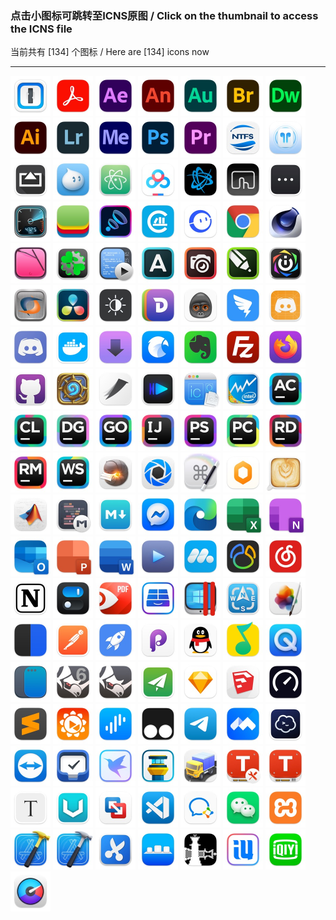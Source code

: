 ### 点击小图标可跳转至ICNS原图  /  Click on the thumbnail to access the ICNS file  
当前共有 [134] 个图标 / Here are [134] icons now  
****  

<a href="../icons/1Password.icns"><img src="./1Password.jpg" alt="1Password" width="64" /></a>
<a href="../icons/Adobe%20Acrobat.icns"><img src="./Adobe%20Acrobat.jpg" alt="Adobe Acrobat" width="64" /></a>
<a href="../icons/Adobe%20After%20Effects.icns"><img src="./Adobe%20After%20Effects.jpg" alt="Adobe After Effects" width="64" /></a>
<a href="../icons/Adobe%20Animate.icns"><img src="./Adobe%20Animate.jpg" alt="Adobe Animate" width="64" /></a>
<a href="../icons/Adobe%20Audition.icns"><img src="./Adobe%20Audition.jpg" alt="Adobe Audition" width="64" /></a>
<a href="../icons/Adobe%20Bridge.icns"><img src="./Adobe%20Bridge.jpg" alt="Adobe Bridge" width="64" /></a>
<a href="../icons/Adobe%20Dreamweaver.icns"><img src="./Adobe%20Dreamweaver.jpg" alt="Adobe Dreamweaver" width="64" /></a>
<a href="../icons/Adobe%20Illustrator.icns"><img src="./Adobe%20Illustrator.jpg" alt="Adobe Illustrator" width="64" /></a>
<a href="../icons/Adobe%20Lightroom.icns"><img src="./Adobe%20Lightroom.jpg" alt="Adobe Lightroom" width="64" /></a>
<a href="../icons/Adobe%20Media%20Encoder.icns"><img src="./Adobe%20Media%20Encoder.jpg" alt="Adobe Media Encoder" width="64" /></a>
<a href="../icons/Adobe%20Photoshop.icns"><img src="./Adobe%20Photoshop.jpg" alt="Adobe Photoshop" width="64" /></a>
<a href="../icons/Adobe%20Premiere.icns"><img src="./Adobe%20Premiere.jpg" alt="Adobe Premiere" width="64" /></a>
<a href="../icons/Aibotech%20NTFS.icns"><img src="./Aibotech%20NTFS.jpg" alt="Aibotech NTFS" width="64" /></a>
<a href="../icons/AirBuddy.icns"><img src="./AirBuddy.jpg" alt="AirBuddy" width="64" /></a>
<a href="../icons/AirServer.icns"><img src="./AirServer.jpg" alt="AirServer" width="64" /></a>
<a href="../icons/Aliwangwang.icns"><img src="./Aliwangwang.jpg" alt="Aliwangwang" width="64" /></a>
<a href="../icons/Atom.icns"><img src="./Atom.jpg" alt="Atom" width="64" /></a>
<a href="../icons/BaiduNetdisk.icns"><img src="./BaiduNetdisk.jpg" alt="BaiduNetdisk" width="64" /></a>
<a href="../icons/BattleNet.icns"><img src="./BattleNet.jpg" alt="BattleNet" width="64" /></a>
<a href="../icons/Better%20Touch%20Tool.icns"><img src="./Better%20Touch%20Tool.jpg" alt="Better Touch Tool" width="64" /></a>
<a href="../icons/BitBar.icns"><img src="./BitBar.jpg" alt="BitBar" width="64" /></a>
<a href="../icons/Blackmagic%20Disk%20Speed%20Test.icns"><img src="./Blackmagic%20Disk%20Speed%20Test.jpg" alt="Blackmagic Disk Speed Test" width="64" /></a>
<a href="../icons/BlueStacks.icns"><img src="./BlueStacks.jpg" alt="BlueStacks" width="64" /></a>
<a href="../icons/Boom3D.icns"><img src="./Boom3D.jpg" alt="Boom3D" width="64" /></a>
<a href="../icons/CAJViewer.icns"><img src="./CAJViewer.jpg" alt="CAJViewer" width="64" /></a>
<a href="../icons/CCtalk.icns"><img src="./CCtalk.jpg" alt="CCtalk" width="64" /></a>
<a href="../icons/Chrome.icns"><img src="./Chrome.jpg" alt="Chrome" width="64" /></a>
<a href="../icons/Cinema%204D.icns"><img src="./Cinema%204D.jpg" alt="Cinema 4D" width="64" /></a>
<a href="../icons/CleanMyMac.icns"><img src="./CleanMyMac.jpg" alt="CleanMyMac" width="64" /></a>
<a href="../icons/CloverConfigurator.icns"><img src="./CloverConfigurator.jpg" alt="CloverConfigurator" width="64" /></a>
<a href="../icons/CodeRunner.icns"><img src="./CodeRunner.jpg" alt="CodeRunner" width="64" /></a>
<a href="../icons/Corel%20Font%20Manager%202019.icns"><img src="./Corel%20Font%20Manager%202019.jpg" alt="Corel Font Manager 2019" width="64" /></a>
<a href="../icons/Corel%20PHOTO-PAINT%202019.icns"><img src="./Corel%20PHOTO-PAINT%202019.jpg" alt="Corel PHOTO-PAINT 2019" width="64" /></a>
<a href="../icons/CorelDRAW%202019.icns"><img src="./CorelDRAW%202019.jpg" alt="CorelDRAW 2019" width="64" /></a>
<a href="../icons/Corsair%20iCUE.icns"><img src="./Corsair%20iCUE.jpg" alt="Corsair iCUE" width="64" /></a>
<a href="../icons/CrossOver.icns"><img src="./CrossOver.jpg" alt="CrossOver" width="64" /></a>
<a href="../icons/DaVinci.icns"><img src="./DaVinci.jpg" alt="DaVinci" width="64" /></a>
<a href="../icons/Dark%20Mode%20for%20Safari.icns"><img src="./Dark%20Mode%20for%20Safari.jpg" alt="Dark Mode for Safari" width="64" /></a>
<a href="../icons/Dash.icns"><img src="./Dash.jpg" alt="Dash" width="64" /></a>
<a href="../icons/Debookee.icns"><img src="./Debookee.jpg" alt="Debookee" width="64" /></a>
<a href="../icons/DingTalk.icns"><img src="./DingTalk.jpg" alt="DingTalk" width="64" /></a>
<a href="../icons/Discord%20Dev.icns"><img src="./Discord%20Dev.jpg" alt="Discord Dev" width="64" /></a>
<a href="../icons/Discord.icns"><img src="./Discord.jpg" alt="Discord" width="64" /></a>
<a href="../icons/Docker.icns"><img src="./Docker.jpg" alt="Docker" width="64" /></a>
<a href="../icons/Downie.icns"><img src="./Downie.jpg" alt="Downie" width="64" /></a>
<a href="../icons/Eagle.icns"><img src="./Eagle.jpg" alt="Eagle" width="64" /></a>
<a href="../icons/Evernote.icns"><img src="./Evernote.jpg" alt="Evernote" width="64" /></a>
<a href="../icons/FileZilla.icns"><img src="./FileZilla.jpg" alt="FileZilla" width="64" /></a>
<a href="../icons/Firefox.icns"><img src="./Firefox.jpg" alt="Firefox" width="64" /></a>
<a href="../icons/Github.icns"><img src="./Github.jpg" alt="Github" width="64" /></a>
<a href="../icons/HearthStone.icns"><img src="./HearthStone.jpg" alt="HearthStone" width="64" /></a>
<a href="../icons/HelloFont.icns"><img src="./HelloFont.jpg" alt="HelloFont" width="64" /></a>
<a href="../icons/IINA.icns"><img src="./IINA.jpg" alt="IINA" width="64" /></a>
<a href="../icons/Icon%20Slate.icns"><img src="./Icon%20Slate.jpg" alt="Icon Slate" width="64" /></a>
<a href="../icons/Intel%20Power%20Gadget.icns"><img src="./Intel%20Power%20Gadget.jpg" alt="Intel Power Gadget" width="64" /></a>
<a href="../icons/JetBrains%20AppCode.icns"><img src="./JetBrains%20AppCode.jpg" alt="JetBrains AppCode" width="64" /></a>
<a href="../icons/JetBrains%20CLion.icns"><img src="./JetBrains%20CLion.jpg" alt="JetBrains CLion" width="64" /></a>
<a href="../icons/JetBrains%20DataGrip.icns"><img src="./JetBrains%20DataGrip.jpg" alt="JetBrains DataGrip" width="64" /></a>
<a href="../icons/JetBrains%20GoLand.icns"><img src="./JetBrains%20GoLand.jpg" alt="JetBrains GoLand" width="64" /></a>
<a href="../icons/JetBrains%20IDEA.icns"><img src="./JetBrains%20IDEA.jpg" alt="JetBrains IDEA" width="64" /></a>
<a href="../icons/JetBrains%20PHPStorm.icns"><img src="./JetBrains%20PHPStorm.jpg" alt="JetBrains PHPStorm" width="64" /></a>
<a href="../icons/JetBrains%20PyCharm.icns"><img src="./JetBrains%20PyCharm.jpg" alt="JetBrains PyCharm" width="64" /></a>
<a href="../icons/JetBrains%20Rider.icns"><img src="./JetBrains%20Rider.jpg" alt="JetBrains Rider" width="64" /></a>
<a href="../icons/JetBrains%20RubyMine.icns"><img src="./JetBrains%20RubyMine.jpg" alt="JetBrains RubyMine" width="64" /></a>
<a href="../icons/JetBrains%20WebStorm.icns"><img src="./JetBrains%20WebStorm.jpg" alt="JetBrains WebStorm" width="64" /></a>
<a href="../icons/Keka.icns"><img src="./Keka.jpg" alt="Keka" width="64" /></a>
<a href="../icons/KeyShot.icns"><img src="./KeyShot.jpg" alt="KeyShot" width="64" /></a>
<a href="../icons/Keyboard%20Maestro.icns"><img src="./Keyboard%20Maestro.jpg" alt="Keyboard Maestro" width="64" /></a>
<a href="../icons/Lemon.icns"><img src="./Lemon.jpg" alt="Lemon" width="64" /></a>
<a href="../icons/Lungo.icns"><img src="./Lungo.jpg" alt="Lungo" width="64" /></a>
<a href="../icons/MATLAB.icns"><img src="./MATLAB.jpg" alt="MATLAB" width="64" /></a>
<a href="../icons/MWeb.icns"><img src="./MWeb.jpg" alt="MWeb" width="64" /></a>
<a href="../icons/MacDown.icns"><img src="./MacDown.jpg" alt="MacDown" width="64" /></a>
<a href="../icons/Messenger.icns"><img src="./Messenger.jpg" alt="Messenger" width="64" /></a>
<a href="../icons/Microsoft%20Edge.icns"><img src="./Microsoft%20Edge.jpg" alt="Microsoft Edge" width="64" /></a>
<a href="../icons/Microsoft%20Excel.icns"><img src="./Microsoft%20Excel.jpg" alt="Microsoft Excel" width="64" /></a>
<a href="../icons/Microsoft%20OneNote.icns"><img src="./Microsoft%20OneNote.jpg" alt="Microsoft OneNote" width="64" /></a>
<a href="../icons/Microsoft%20Outlook.icns"><img src="./Microsoft%20Outlook.jpg" alt="Microsoft Outlook" width="64" /></a>
<a href="../icons/Microsoft%20PowerPoint.icns"><img src="./Microsoft%20PowerPoint.jpg" alt="Microsoft PowerPoint" width="64" /></a>
<a href="../icons/Microsoft%20Word.icns"><img src="./Microsoft%20Word.jpg" alt="Microsoft Word" width="64" /></a>
<a href="../icons/Movist.icns"><img src="./Movist.jpg" alt="Movist" width="64" /></a>
<a href="../icons/MuMu.icns"><img src="./MuMu.jpg" alt="MuMu" width="64" /></a>
<a href="../icons/Navicat.icns"><img src="./Navicat.jpg" alt="Navicat" width="64" /></a>
<a href="../icons/NeteaseMusic.icns"><img src="./NeteaseMusic.jpg" alt="NeteaseMusic" width="64" /></a>
<a href="../icons/Notion.icns"><img src="./Notion.jpg" alt="Notion" width="64" /></a>
<a href="../icons/One%20Switch.icns"><img src="./One%20Switch.jpg" alt="One Switch" width="64" /></a>
<a href="../icons/PDF%20Expert.icns"><img src="./PDF%20Expert.jpg" alt="PDF Expert" width="64" /></a>
<a href="../icons/Paragon%20NTFS.icns"><img src="./Paragon%20NTFS.jpg" alt="Paragon NTFS" width="64" /></a>
<a href="../icons/Parallels%20Desktop.icns"><img src="./Parallels%20Desktop.jpg" alt="Parallels Desktop" width="64" /></a>
<a href="../icons/Path%20Finder.icns"><img src="./Path%20Finder.jpg" alt="Path Finder" width="64" /></a>
<a href="../icons/Pixelmator%20Pro.icns"><img src="./Pixelmator%20Pro.jpg" alt="Pixelmator Pro" width="64" /></a>
<a href="../icons/PopClip.icns"><img src="./PopClip.jpg" alt="PopClip" width="64" /></a>
<a href="../icons/Postman.icns"><img src="./Postman.jpg" alt="Postman" width="64" /></a>
<a href="../icons/Potato.icns"><img src="./Potato.jpg" alt="Potato" width="64" /></a>
<a href="../icons/Principle.icns"><img src="./Principle.jpg" alt="Principle" width="64" /></a>
<a href="../icons/QQ.icns"><img src="./QQ.jpg" alt="QQ" width="64" /></a>
<a href="../icons/QQMusic.icns"><img src="./QQMusic.jpg" alt="QQMusic" width="64" /></a>
<a href="../icons/QuickTime%20Player.icns"><img src="./QuickTime%20Player.jpg" alt="QuickTime Player" width="64" /></a>
<a href="../icons/Rectangle.icns"><img src="./Rectangle.jpg" alt="Rectangle" width="64" /></a>
<a href="../icons/Rhino%206.icns"><img src="./Rhino%206.jpg" alt="Rhino 6" width="64" /></a>
<a href="../icons/Rhino.icns"><img src="./Rhino.jpg" alt="Rhino" width="64" /></a>
<a href="../icons/ShadowsocksX.icns"><img src="./ShadowsocksX.jpg" alt="ShadowsocksX" width="64" /></a>
<a href="../icons/Sketch.icns"><img src="./Sketch.jpg" alt="Sketch" width="64" /></a>
<a href="../icons/SketchUP.icns"><img src="./SketchUP.jpg" alt="SketchUP" width="64" /></a>
<a href="../icons/Speedtest.icns"><img src="./Speedtest.jpg" alt="Speedtest" width="64" /></a>
<a href="../icons/Sublime.icns"><img src="./Sublime.jpg" alt="Sublime" width="64" /></a>
<a href="../icons/Sunlogin.icns"><img src="./Sunlogin.jpg" alt="Sunlogin" width="64" /></a>
<a href="../icons/Surge.icns"><img src="./Surge.jpg" alt="Surge" width="64" /></a>
<a href="../icons/Tampermonkey.icns"><img src="./Tampermonkey.jpg" alt="Tampermonkey" width="64" /></a>
<a href="../icons/Telegram.icns"><img src="./Telegram.jpg" alt="Telegram" width="64" /></a>
<a href="../icons/Tencent%20Meeting.icns"><img src="./Tencent%20Meeting.jpg" alt="Tencent Meeting" width="64" /></a>
<a href="../icons/Termius.icns"><img src="./Termius.jpg" alt="Termius" width="64" /></a>
<a href="../icons/Themviewer.icns"><img src="./Themviewer.jpg" alt="Themviewer" width="64" /></a>
<a href="../icons/Things3.icns"><img src="./Things3.jpg" alt="Things3" width="64" /></a>
<a href="../icons/Thunder.icns"><img src="./Thunder.jpg" alt="Thunder" width="64" /></a>
<a href="../icons/Tower%20Pro.icns"><img src="./Tower%20Pro.jpg" alt="Tower Pro" width="64" /></a>
<a href="../icons/Transmit.icns"><img src="./Transmit.jpg" alt="Transmit" width="64" /></a>
<a href="../icons/Tuxera%20Disk%20Manager.icns"><img src="./Tuxera%20Disk%20Manager.jpg" alt="Tuxera Disk Manager" width="64" /></a>
<a href="../icons/Tuxera%20NTFS.icns"><img src="./Tuxera%20NTFS.jpg" alt="Tuxera NTFS" width="64" /></a>
<a href="../icons/Typora.icns"><img src="./Typora.jpg" alt="Typora" width="64" /></a>
<a href="../icons/V2rayU.icns"><img src="./V2rayU.jpg" alt="V2rayU" width="64" /></a>
<a href="../icons/VMware%20Fusion.icns"><img src="./VMware%20Fusion.jpg" alt="VMware Fusion" width="64" /></a>
<a href="../icons/VSCode.icns"><img src="./VSCode.jpg" alt="VSCode" width="64" /></a>
<a href="../icons/WXWork(企业微信).icns"><img src="./WXWork(企业微信).jpg" alt="WXWork(企业微信)" width="64" /></a>
<a href="../icons/WeChat.icns"><img src="./WeChat.jpg" alt="WeChat" width="64" /></a>
<a href="../icons/XAMPP.icns"><img src="./XAMPP.jpg" alt="XAMPP" width="64" /></a>
<a href="../icons/Xcode(gold%20hammer).icns"><img src="./Xcode(gold%20hammer).jpg" alt="Xcode(gold hammer)" width="64" /></a>
<a href="../icons/Xcode(silver%20hammer).icns"><img src="./Xcode(silver%20hammer).jpg" alt="Xcode(silver hammer)" width="64" /></a>
<a href="../icons/Xnip.icns"><img src="./Xnip.jpg" alt="Xnip" width="64" /></a>
<a href="../icons/cDock.icns"><img src="./cDock.jpg" alt="cDock" width="64" /></a>
<a href="../icons/checkra1n.icns"><img src="./checkra1n.jpg" alt="checkra1n" width="64" /></a>
<a href="../icons/i4Tools.icns"><img src="./i4Tools.jpg" alt="i4Tools" width="64" /></a>
<a href="../icons/iQIYI(爱奇艺).icns"><img src="./iQIYI(爱奇艺).jpg" alt="iQIYI(爱奇艺)" width="64" /></a>
<a href="../icons/iStat%20Menus.icns"><img src="./iStat%20Menus.jpg" alt="iStat Menus" width="64" /></a>
